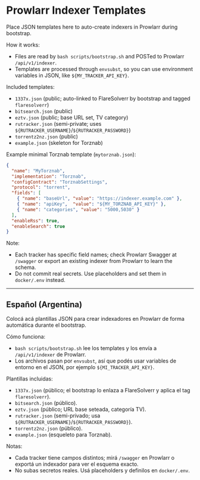 # Prowlarr Indexer Templates

Place JSON templates here to auto-create indexers in Prowlarr during bootstrap.

How it works:
- Files are read by `bash scripts/bootstrap.sh` and POSTed to Prowlarr `/api/v1/indexer`.
- Templates are processed through `envsubst`, so you can use environment variables in JSON, like `${MY_TRACKER_API_KEY}`.

Included templates:
- `1337x.json` (public; auto-linked to FlareSolverr by bootstrap and tagged `flaresolverr`)
- `bitsearch.json` (public)
- `eztv.json` (public; base URL set, TV category)
- `rutracker.json` (semi-private; uses `${RUTRACKER_USERNAME}`/`${RUTRACKER_PASSWORD}`)
- `torrentz2nz.json` (public)
- `example.json` (skeleton for Torznab)

Example minimal Torznab template (`mytorznab.json`):
```json
{
  "name": "MyTorznab",
  "implementation": "Torznab",
  "configContract": "TorznabSettings",
  "protocol": "torrent",
  "fields": [
    { "name": "baseUrl", "value": "https://indexer.example.com" },
    { "name": "apiKey",  "value": "${MY_TORZNAB_API_KEY}" },
    { "name": "categories", "value": "5000,5030" }
  ],
  "enableRss": true,
  "enableSearch": true
}
```

Note:
- Each tracker has specific field names; check Prowlarr Swagger at `/swagger` or export an existing indexer from Prowlarr to learn the schema.
- Do not commit real secrets. Use placeholders and set them in `docker/.env` instead.

---

## Español (Argentina)

Colocá acá plantillas JSON para crear indexadores en Prowlarr de forma automática durante el bootstrap.

Cómo funciona:
- `bash scripts/bootstrap.sh` lee los templates y los envía a `/api/v1/indexer` de Prowlarr.
- Los archivos pasan por `envsubst`, así que podés usar variables de entorno en el JSON, por ejemplo `${MI_TRACKER_API_KEY}`.

Plantillas incluidas:
- `1337x.json` (público; el bootstrap lo enlaza a FlareSolverr y aplica el tag `flaresolverr`).
- `bitsearch.json` (público).
- `eztv.json` (público; URL base seteada, categoría TV).
- `rutracker.json` (semi-privado; usa `${RUTRACKER_USERNAME}`/`${RUTRACKER_PASSWORD}`).
- `torrentz2nz.json` (público).
- `example.json` (esqueleto para Torznab).

Notas:
- Cada tracker tiene campos distintos; mirá `/swagger` en Prowlarr o exportá un indexador para ver el esquema exacto.
- No subas secretos reales. Usá placeholders y definilos en `docker/.env`.

